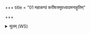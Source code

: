 +++
title = "01 महाकण्ठं करीषजमूवध्यादमनाहुतिम्"

+++
<details><summary>मूलम् (WS)</summary>

महाकण्ठं करीषजमूवध्यादमनाहुतिम्  
ओष्ठः कोकमुखश्च यस्तानितो नाशयामसि॥ १ ॥  
रामदन्तमवदलं प्रहालमहिनासिकम्।  
उपवर्तं बलाहकं खेलं गर्दभनादिनं गृध्रं हस्त्यायनं तानितो नाशयामसि ॥ २ ॥
</details>
